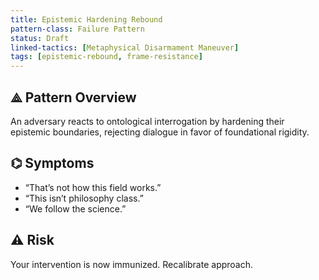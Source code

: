 ```yaml
---
title: Epistemic Hardening Rebound
pattern-class: Failure Pattern
status: Draft
linked-tactics: [Metaphysical Disarmament Maneuver]
tags: [epistemic-rebound, frame-resistance]
---
```


## ⟁ Pattern Overview

An adversary reacts to ontological interrogation by hardening their epistemic boundaries, rejecting dialogue in favor of foundational rigidity.

## ⌬ Symptoms

- “That’s not how this field works.”  
- “This isn’t philosophy class.”  
- “We follow the science.”

## ⚠ Risk

Your intervention is now immunized. Recalibrate approach.
